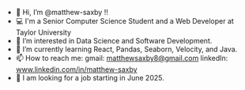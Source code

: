 - 👋 Hi, I’m @matthew-saxby !!
- 💻 I'm a Senior Computer Science Student and a Web Developer at Taylor University
- 👀 I’m interested in Data Science and Software Development.
- 🌱 I’m currently learning React, Pandas, Seaborn, Velocity, and Java.
- 📫 How to reach me:
  gmail: matthewsaxby8@gmail.com
  linkedIn: www.linkedin.com/in/matthew-saxby
- 👷 I am looking for a job starting in June 2025.

<!---
matthew-saxby/matthew-saxby is a ✨ special ✨ repository because its `README.md` (this file) appears on your GitHub profile.
You can click the Preview link to take a look at your changes.
--->

